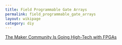 ```yaml
---
title: Field Programmable Gate Arrays
permalink: field_programmable_gate_arrays
layout: wikipage
category: diy
---
```


[The Maker Community Is Going High-Tech with FPGAs](http://www.designnews.com/author.asp?section_id=1395&doc_id=280074&cid=nl.x.dn14.edt.aud.dn.20160316)
